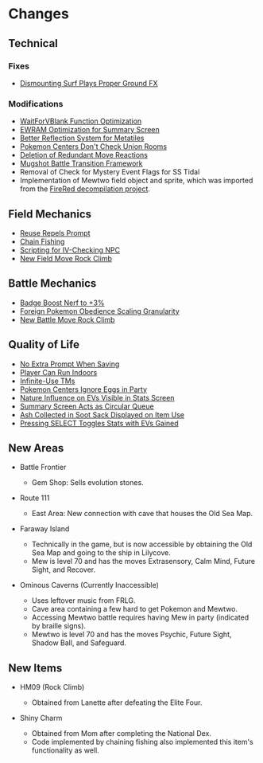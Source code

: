 # Changes

## Technical
### Fixes
- [Dismounting Surf Plays Proper Ground FX](https://github.com/pret/pokeemerald/wiki/Surfing-Dismount-Ground-Effects)

### Modifications
- [WaitForVBlank Function Optimization](https://github.com/pret/pokeemerald/wiki/Improving-the-WaitForVBlank-function)
- [EWRAM Optimization for Summary Screen](https://github.com/pret/pokeemerald/wiki/Make-space-for-EWRAM-Data-for-Summary-screen)
- [Better Reflection System for Metatiles](https://github.com/pret/pokeemerald/wiki/Reflections)
- [Pokemon Centers Don't Check Union Rooms](https://github.com/pret/pokeemerald/wiki/Disabling-Union-Room-check-when-entering-Pok%C3%A9mon-Centers)
- [Deletion of Redundant Move Reactions](https://github.com/pret/pokeemerald/wiki/Remove-the-functionally-redundant-move-grammar-tables)
- [Mugshot Battle Transition Framework](https://www.pokecommunity.com/showpost.php?p=10212533&postcount=161)
- Removal of Check for Mystery Event Flags for SS Tidal
- Implementation of Mewtwo field object and sprite, which was imported from the [FireRed decompilation project](https://github.com/pret/pokefirered).


## Field Mechanics
- [Reuse Repels Prompt](https://github.com/pret/pokeemerald/wiki/Prompt-for-reusing-Repels)
- [Chain Fishing](https://github.com/pret/pokeemerald/wiki/Chain-Fishing)
- [Scripting for IV-Checking NPC](https://www.pokecommunity.com/showpost.php?p=10160888&postcount=71)
- [New Field Move Rock Climb](https://github.com/ghoulslash/pokeemerald/tree/rock-climb)

## Battle Mechanics
- [Badge Boost Nerf to +3%](https://github.com/pret/pokeemerald/wiki/Remove-badge-boosts#1-remove-badge-boosts-from-damage-calculations)
- [Foreign Pokemon Obedience Scaling Granularity](https://github.com/pret/pokeemerald/wiki/Remove-badge-boosts#1-remove-badge-boosts-from-damage-calculations)
- [New Battle Move Rock Climb](https://github.com/ghoulslash/pokeemerald/tree/rock-climb)


## Quality of Life
- [No Extra Prompt When Saving](https://github.com/pret/pokeemerald/wiki/Remove-the-extra-save-confirmation)
- [Player Can Run Indoors](https://github.com/pret/pokeemerald/wiki/Allow-running-indoors)
- [Infinite-Use TMs](https://github.com/pret/pokeemerald/wiki/Infinite-TM-usage)
- [Pokemon Centers Ignore Eggs in Party](https://github.com/pret/pokeemerald/wiki/Pokecenters-Disregard-Eggs)
- [Nature Influence on EVs Visible in Stats Screen](https://github.com/pret/pokeemerald/wiki/Colored-stats-by-nature-in-summary-screen)
- [Summary Screen Acts as Circular Queue](https://www.pokecommunity.com/showpost.php?p=10060875&postcount=27)
- [Ash Collected in Soot Sack Displayed on Item Use](https://www.pokecommunity.com/showpost.php?p=10222284&postcount=178)
- [Pressing SELECT Toggles Stats with EVs Gained](https://www.pokecommunity.com/showpost.php?p=10161688&postcount=77)


## New Areas
- Battle Frontier
    - Gem Shop: Sells evolution stones.

- Route 111
    - East Area: New connection with cave that houses the Old Sea Map.

- Faraway Island
    - Technically in the game, but is now accessible by obtaining the Old Sea Map and going to the ship in Lilycove.
    - Mew is level 70 and has the moves Extrasensory, Calm Mind, Future Sight, and Recover.

- Ominous Caverns (Currently Inaccessible)
    - Uses leftover music from FRLG.
    - Cave area containing a few hard to get Pokemon and Mewtwo.
    - Accessing Mewtwo battle requires having Mew in party (indicated by braille signs).
    - Mewtwo is level 70 and has the moves Psychic, Future Sight, Shadow Ball, and Safeguard.

## New Items
- HM09 (Rock Climb)
    - Obtained from Lanette after defeating the Elite Four.

- Shiny Charm
    - Obtained from Mom after completing the National Dex.
    - Code implemented by chaining fishing also implemented this item's functionality as well.
